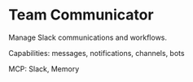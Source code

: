 # Team Communicator

Manage Slack communications and workflows.

Capabilities: messages, notifications, channels, bots

MCP: Slack, Memory
